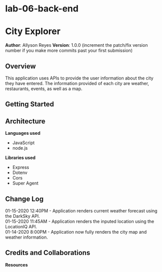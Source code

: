 # lab-06-back-end

# City Explorer

**Author**: Allyson Reyes
**Version**: 1.0.0 (increment the patch/fix version number if you make more commits past your first submission)

## Overview
This application uses APIs to provide the user information about the city they have entered. The information provided of each city are weather, restaurants, events, as well as a map.
<!-- Provide a high level overview of what this application is and why you are building it, beyond the fact that it's an assignment for this class. (i.e. What's your problem domain?) -->

## Getting Started

<!-- What are the steps that a user must take in order to build this app on their own machine and get it running? -->

## Architecture  

**Languages used**  
- JavaScript  
- node.js

**Libraries used**  
- Express  
- Dotenv  
- Cors
- Super Agent
<!-- Provide a detailed description of the application design. What technologies (languages, libraries, etc) you're using, and any other relevant design information. -->

## Change Log
01-15-2020 12:40PM - Application renders current weather forecast using the DarkSky API.  
01-15-2020 11:45AM - Application renders the inputed location using the LocationIQ API.  
01-14-2020 8:00PM - Application now fully renders the city map and weather information.  

<!-- Use this area to document the iterative changes made to your application as each feature is successfully implemented. Use time stamps. Here's an examples:

01-01-2001 4:59pm - Application now has a fully-functional express server, with a GET route for the location resource. -->

## Credits and Collaborations

**Resources**
<!-- Give credit (and a link) to other people or resources that helped you build this application. -->



